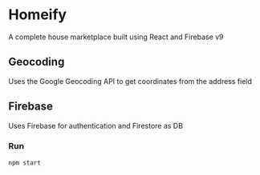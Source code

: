 # Homeify
A complete house marketplace built using React and Firebase v9

## Geocoding
Uses the Google Geocoding API to get coordinates from the address field

## Firebase
Uses Firebase for authentication and Firestore as DB


### Run

```bash
npm start
```
